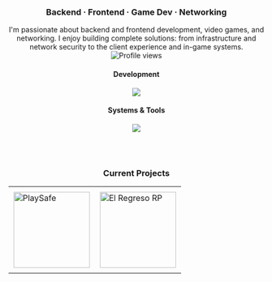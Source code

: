 <div align="center">
  <h3>Backend · Frontend · Game Dev · Networking</h3>
</div>

<div align="center">
I'm passionate about backend and frontend development, video games, and networking.  
I enjoy building complete solutions: from infrastructure and network security to the client experience and in-game systems.  

<img src="https://komarev.com/ghpvc/?username=pablosatorre&label=Profile%20views&color=0e75b6&style=flat" alt="Profile views" />
</div>

<div align="center">
  <h4>Development</h4>
  <a href="https://skillicons.dev">
    <img src="https://skillicons.dev/icons?i=js,ts,lua,python,react,nextjs,sass,tailwind,nodejs,nginx,postgres,mysql,terraform" />
  </a>
</div>
<div align="center">
  <h4>Systems & Tools</h4>
  <a href="https://skillicons.dev">
    <img src="https://skillicons.dev/icons?i=linux,azure,cloudflare,figma,grafana" />
  </a>
</div>

<br><br>

<div align="center">
  <h3>Current Projects</h3>
</div>

<div align="center">
  <table style="border: none;">
    <tr>
      <td style="border: none; padding: 10px;">
        <a href="https://playsafe.dev/" target="_blank">
          <img src="https://i.postimg.cc/x8rb7HXK/PLAYSAFE-banner-10.jpg" height="150" alt="PlaySafe" />
        </a>
      </td>
      <td style="border: none; padding: 10px;">
        <a href="https://elregresorp.es/" target="_blank">
          <img src="https://i.postimg.cc/s2vQgKSY/BANNER-DISCORD.png" height="150" alt="El Regreso RP" />
        </a>
      </td>
    </tr>
  </table>
</div>
